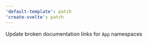 ```yaml
---
'default-template': patch
'create-svelte': patch
---
```


Update broken documentation links for `App` namespaces
